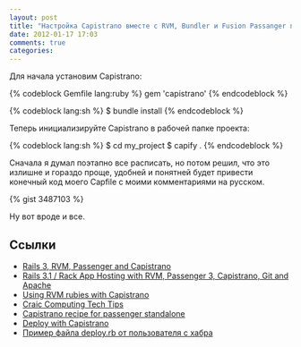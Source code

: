 ```yaml
---
layout: post
title: "Настройка Capistrano вместе с RVM, Bundler и Fusion Passanger под AWS"
date: 2012-01-17 17:03
comments: true
categories:
---
```


Для начала установим Capistrano:

{% codeblock Gemfile lang:ruby %}
gem 'capistrano'
{% endcodeblock %}

{% codeblock lang:sh %}
$ bundle install
{% endcodeblock %}

Теперь инициализируйте Capistrano в рабочей папке проекта:

{% codeblock lang:sh %}
$ cd my_project
$ capify .
{% endcodeblock %}

Сначала я думал поэтапно все расписать, но потом решил, что это излишне и гораздо
проще, удобней и понятней будет привести конечный код моего Capfile с моими
комментариями на русском.

{% gist 3487103 %}

Ну вот вроде и все.

Ссылки
------

- [Rails 3, RVM, Passenger and Capistrano](http://kris.me.uk/2010/08/05/rails3-rvm-passenger-capistrano.html)
- [Rails 3.1 / Rack App Hosting with RVM, Passenger 3, Capistrano, Git and Apache](http://kris.me.uk/2011/10/28/rails-rvm-passenger-capistrano-git-apache.html)
- [Using RVM rubies with Capistrano](http://beginrescueend.com/integration/capistrano/)
- [Craic Computing Tech Tips](http://craiccomputing.blogspot.com/2008/08/ec2-ssh-and-capistrano.html)
- [Capistrano recipe for passenger standalone](https://gist.github.com/959444)
- [Deploy with Capistrano](http://help.github.com/deploy-with-capistrano/)
- [Пример файла deploy.rb от пользователя с хабра](http://pastebin.com/WnHJpbEq)
